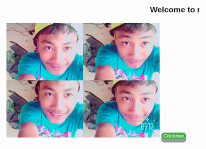 
<html>
<head>
<style>
.button {
	padding: 15 px 25px;
	font-size: 24 px;
	text-align: center;
	cursor: pointer;
	outline: none;
	color: #fff;
	background-color: #4CAF50;
	border: none;
	border-radius: 15px;
	box-shadow: 0 9px #999;
	float: center;
}

.button:hover {
	background-color: #3e8e41;
}

.button:active {
	background-color: #3e8e41;
	box-shadow: 0 5px #666;
	transform: translateY(4px);
}

.button {
	border-radius: 4px;
	background-color: #d63d54;
	border: none;
	color: #FFFFFF;
	text-align: center;
	font-size: 28px;
	padding: 20px;
	width: 200px;
	transition: all 0.5s;
	cursor: pointer;
	margin: 0 0 555px 560px;
}

.button span {
	cursor: pointer;
	display: inline-block;
	position: relative;
	transition: 0.5s;
}

.button span:after {
	content: '>>';
	position: absolute;
	opacity: 0;
	top: 0;
	right: -20px;
	transition: 0.5s;
}

.button:hover span {
	padding-right: 25px;
}

.button:hover span: after {
	opacity: 1;
	right: 0;
}

img {
	border-radius: 50%;
	float: center;
	margin: 0 0 50px 465px;
}

</style>
	<link rel="stylesheet" href="background page.css">
</head>
<body>

<h2 style="font-family: helvetica" align="center"><marquee>Welcome to my Personal Website.</marquee></h2>
<img src="B612-2017-11-12-14-32-33.jpg" width="400px" height="300px">
<a href="navbar.html">
<button class="button">Continue</button></a>


</body>
</html>
